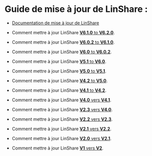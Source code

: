 # Guide de mise à jour de LinShare :

* [Documentation de mise à jour de LinShare](linshare-upgrade.md)

* Comment mettre à jour LinShare  [__V6.1.0__ to __V6.2.0__](linshare-upgrade-from-v6.1.0-to-v6.2.0.md).

* Comment mettre à jour LinShare  [__V6.0.2__ to __V6.1.0__](linshare-upgrade-from-v6.0.2-to-v6.1.0.md).

* Comment mettre à jour LinShare  [__V6.0__ to __V6.0.2__](linshare-upgrade-from-v6.0-to-v6.0.2.md).

* Comment mettre à jour LinShare  [__V5.1__ to __V6.0__](linshare-upgrade-from-v5.1-to-v6.0.md).

* Comment mettre à jour LinShare  [__V5.0__ to __V5.1__](linshare-upgrade-from-v5.0-to-v5.1.md).

* Comment mettre à jour LinShare  [__V4.2__ to __V5.0__](linshare-upgrade-from-v4.2-to-v5.0.md).

* Comment mettre à jour LinShare  [__V4.1__ to __V4.2__](linshare-upgrade-from-v4.1-to-v4.2.md).

* Comment mettre à jour LinShare  [__V4.0__ vers __V4.1__](linshare-upgrade-from-v4.0-to-v4.1.md).

* Comment mettre à jour LinShare  [__V2.3__ vers __V4.0__](linshare-upgrade-from-v2.3-to-v4.0.md).

* Comment mettre à jour LinShare  [__V2.2__ vers __V2.3__](linshare-upgrade-from-v2.2-to-v2.3.md).

* Comment mettre à jour LinShare [__V2.1__ vers __V2.2__](linshare-upgrade-from-v2.1-to-v2.2.md).

* Comment mettre à jour LinShare  [__V2.0__ vers __V2.1__](linshare-upgrade-from-v2.0-to-v2.1.md).

* Comment mettre à jour LinShare  [__V1__ vers __V2__](linshare-upgrade-from-v1-to-v2.md).
